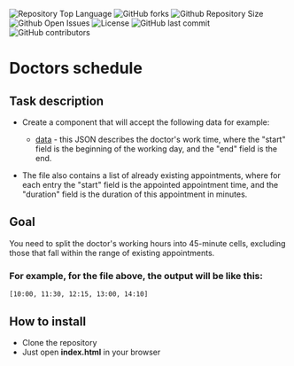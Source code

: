 ![Repository Top Language](https://img.shields.io/github/languages/top/FireRipper/doctors-schedule)
![GitHub forks](https://img.shields.io/github/forks/FireRipper/doctors-schedule)
![Github Repository Size](https://img.shields.io/github/repo-size/FireRipper/doctors-schedule)
![Github Open Issues](https://img.shields.io/github/issues/FireRipper/doctors-schedule)
![License](https://img.shields.io/badge/license-MIT-green)
![GitHub last commit](https://img.shields.io/github/last-commit/FireRipper/doctors-schedule)
![GitHub contributors](https://img.shields.io/github/contributors/FireRipper/doctors-schedule)

# Doctors schedule

## Task description
- Create a component that will accept the following data for example: 
  - [data](https://www.dropbox.com/s/18qqozhh34rbzxl/doctorsSchedule.json?dl=0) - this JSON describes the doctor's work time, where the "start" field is the beginning of the working day,
  and the "end" field is the end. 
    
- The file also contains a list of already existing appointments, where for each entry the "start" field is the
  appointed appointment time, and the "duration" field is the duration of this appointment in minutes.

## Goal
You need to split the doctor's working hours into 45-minute cells, excluding those that fall within the range of existing appointments.

### For example, for the file above, the output will be like this:
`[10:00, 11:30, 12:15, 13:00, 14:10]`

## How to install
- Clone the repository 
- Just open **index.html** in your browser
